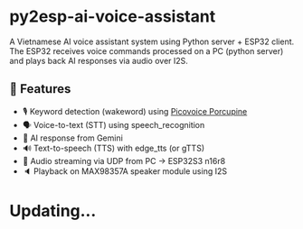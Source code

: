 # py2esp-ai-voice-assistant

A Vietnamese AI voice assistant system using Python server + ESP32 client.  
The ESP32 receives voice commands processed on a PC (python server) and plays back AI responses via audio over I2S.

## 🧠 Features

- 🎙️ Keyword detection (wakeword) using [Picovoice Porcupine](https://github.com/Picovoice/porcupine)
- 🗣️ Voice-to-text (STT) using speech_recognition
- 🤖 AI response from Gemini
- 🔊 Text-to-speech (TTS) with edge_tts (or gTTS)
- 📶 Audio streaming via UDP from PC → ESP32S3 n16r8
- 🔈 Playback on MAX98357A speaker module using I2S

# Updating...
